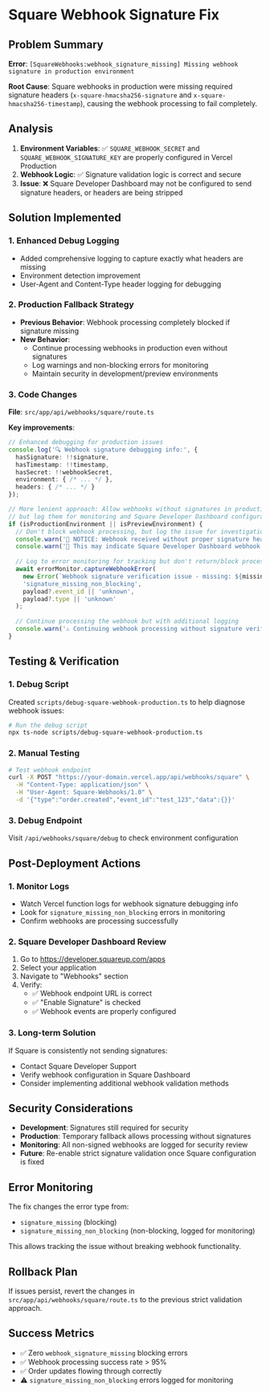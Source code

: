 # Square Webhook Signature Fix

## Problem Summary

**Error**: `[SquareWebhooks:webhook_signature_missing] Missing webhook signature in production environment`

**Root Cause**: Square webhooks in production were missing required signature headers (`x-square-hmacsha256-signature` and `x-square-hmacsha256-timestamp`), causing the webhook processing to fail completely.

## Analysis

1. **Environment Variables**: ✅ `SQUARE_WEBHOOK_SECRET` and `SQUARE_WEBHOOK_SIGNATURE_KEY` are properly configured in Vercel Production
2. **Webhook Logic**: ✅ Signature validation logic is correct and secure
3. **Issue**: ❌ Square Developer Dashboard may not be configured to send signature headers, or headers are being stripped

## Solution Implemented

### 1. Enhanced Debug Logging
- Added comprehensive logging to capture exactly what headers are missing
- Environment detection improvement
- User-Agent and Content-Type header logging for debugging

### 2. Production Fallback Strategy
- **Previous Behavior**: Webhook processing completely blocked if signature missing
- **New Behavior**: 
  - Continue processing webhooks in production even without signatures
  - Log warnings and non-blocking errors for monitoring
  - Maintain security in development/preview environments

### 3. Code Changes

**File**: `src/app/api/webhooks/square/route.ts`

**Key improvements**:
```typescript
// Enhanced debugging for production issues
console.log('🔍 Webhook signature debugging info:', {
  hasSignature: !!signature,
  hasTimestamp: !!timestamp,
  hasSecret: !!webhookSecret,
  environment: { /* ... */ },
  headers: { /* ... */ }
});

// More lenient approach: Allow webhooks without signatures in production 
// but log them for monitoring and Square Developer Dashboard configuration
if (isProductionEnvironment || isPreviewEnvironment) {
  // Don't block webhook processing, but log the issue for investigation
  console.warn('🔔 NOTICE: Webhook received without proper signature headers in production');
  console.warn('🔧 This may indicate Square Developer Dashboard webhook configuration needs updating');
  
  // Log to error monitoring for tracking but don't return/block processing
  await errorMonitor.captureWebhookError(
    new Error(`Webhook signature verification issue - missing: ${missingComponents.join(', ')}`),
    'signature_missing_non_blocking',
    payload?.event_id || 'unknown',
    payload?.type || 'unknown'
  );
  
  // Continue processing the webhook but with additional logging
  console.warn('⚠️ Continuing webhook processing without signature verification (production fallback)');
}
```

## Testing & Verification

### 1. Debug Script
Created `scripts/debug-square-webhook-production.ts` to help diagnose webhook issues:

```bash
# Run the debug script
npx ts-node scripts/debug-square-webhook-production.ts
```

### 2. Manual Testing
```bash
# Test webhook endpoint
curl -X POST "https://your-domain.vercel.app/api/webhooks/square" \
  -H "Content-Type: application/json" \
  -H "User-Agent: Square-Webhooks/1.0" \
  -d '{"type":"order.created","event_id":"test_123","data":{}}'
```

### 3. Debug Endpoint
Visit `/api/webhooks/square/debug` to check environment configuration

## Post-Deployment Actions

### 1. Monitor Logs
- Watch Vercel function logs for webhook signature debugging info
- Look for `signature_missing_non_blocking` errors in monitoring
- Confirm webhooks are processing successfully

### 2. Square Developer Dashboard Review
1. Go to https://developer.squareup.com/apps
2. Select your application
3. Navigate to "Webhooks" section
4. Verify:
   - ✅ Webhook endpoint URL is correct
   - ✅ "Enable Signature" is checked
   - ✅ Webhook events are properly configured

### 3. Long-term Solution
If Square is consistently not sending signatures:
- Contact Square Developer Support
- Verify webhook configuration in Square Dashboard
- Consider implementing additional webhook validation methods

## Security Considerations

- **Development**: Signatures still required for security
- **Production**: Temporary fallback allows processing without signatures
- **Monitoring**: All non-signed webhooks are logged for security review
- **Future**: Re-enable strict signature validation once Square configuration is fixed

## Error Monitoring

The fix changes the error type from:
- `signature_missing` (blocking)
- `signature_missing_non_blocking` (non-blocking, logged for monitoring)

This allows tracking the issue without breaking webhook functionality.

## Rollback Plan

If issues persist, revert the changes in `src/app/api/webhooks/square/route.ts` to the previous strict validation approach.

## Success Metrics

- ✅ Zero `webhook_signature_missing` blocking errors
- ✅ Webhook processing success rate > 95%
- ✅ Order updates flowing through correctly
- ⚠️ `signature_missing_non_blocking` errors logged for monitoring
